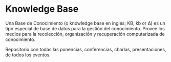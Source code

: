 Knowledge Base
==============

Una Base de Conocimiento (o knowledge base en inglés; KB, kb or Δ) es un tipo especial de base de datos para la gestión del conocimiento. Provee los medios para la recolección, organización y recuperación computarizada de conocimiento.

Repositorio con todas las ponencias, conferencias, charlas, presentaciones, de todos los eventos.
